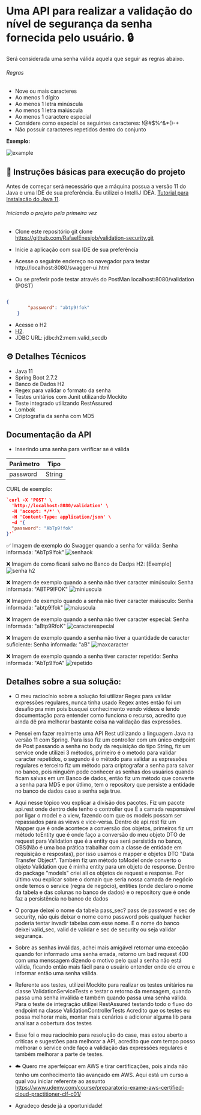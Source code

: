 # Uma API para realizar a validação do nível de segurança da senha fornecida pelo usuário. :lock:
Será considerada uma senha válida aquela que seguir as regras abaixo. 

###### Regras
 - Nove ou mais caracteres
 - Ao menos 1 dígito
 - Ao menos 1 letra minúscula
 - Ao menos 1 letra maiúscula
 - Ao menos 1 caractere especial
 - Considere como especial os seguintes caracteres: !@#$%^&*()-+
 - Não possuir caracteres repetidos dentro do conjunto

 **Exemplo:**

![example](https://user-images.githubusercontent.com/80723896/185744384-1a102957-e7db-4ec1-9384-1472f8057985.png)


## :hammer: Instruções básicas para execução do projeto
Antes de começar será necessário que a máquina possua a versão 11 do Java e uma IDE de sua preferência. Eu utilizei o IntelliJ IDEA.
[Tutorial para Instalação do Java 11](https://www.youtube.com/watch?v=bE5GbXgfi8c&t=758s).

###### Iniciando o projeto pela primeira vez

- Clone este repositório
git clone https://github.com/RafaelEnesjob/validation-security.git

- Inicie a aplicação com sua IDE de sua preferência

- Acesse o seguinte endereço no navegador para testar
http://localhost:8080/swagger-ui.html

- Ou se preferir pode testar através do PostMan
localhost:8080/validation (POST)

``` json

{      
        "password": "abtp9!fok"
    }

```



- Acesse o H2
- [H2](http://localhost:8080/h2-console/login.jsp?jsessionid=55c3678c0293261b804c5fbbaa97f7b6).
- JDBC URL: jdbc:h2:mem:valid_secdb


## :gear: Detalhes Técnicos
- Java 11
- Spring Boot 2.7.2
- Banco de Dados H2
- Regex para validar o formato da senha
- Testes unitários com Junit utilizando Mockito
- Teste integrado utilizando RestAssured
- Lombok
- Criptografia da senha com MD5

## Documentação da API

- Inserindo uma senha para verificar se é válida

| Parâmetro  |  Tipo  | 
| ------------------- | ------------------- |
| password |  String |

CURL de exemplo:


```json
`curl -X 'POST' \
  'http://localhost:8080/validation' \
  -H 'accept: */*' \
  -H 'Content-Type: application/json' \
  -d '{
  "password": "AbTp9!fok"
}'`
```

:white_check_mark: Imagem de exemplo do Swagger quando a senha for válida: 
Senha informada: "AbTp9!fok" 
![senhaok](https://user-images.githubusercontent.com/80723896/185800913-cf508df0-098c-4d9c-b681-fe3f0dccafbd.png)

:x: Imagem de como ficará salvo no Banco de Dadps H2:
[Exemplo]![senha h2](https://user-images.githubusercontent.com/80723896/185799716-c2c7342b-426d-487f-a581-1f82a6184a13.png)

:x: Imagem de exemplo quando a senha não tiver caracter minúsculo:
Senha informada: "ABTP9!FOK"
![miniuscula](https://user-images.githubusercontent.com/80723896/185801057-7ceb54de-1520-4645-ac8a-6170c632e9b7.png)

:x: Imagem de exemplo quando a senha não tiver caracter maiúsculo:
Senha informada: "abtp9!fok"
![maiuscula](https://user-images.githubusercontent.com/80723896/185801399-6e2250ab-3e69-44c3-9d08-af7f00c79652.png)

:x: Imagem de exemplo quando a senha não tiver caracter especial:
Senha informada: "aBtp9RfoK"
![caracterespecial](https://user-images.githubusercontent.com/80723896/185802568-1fe23e6a-d27a-45c9-980f-e944f6760aff.png)

:x: Imagem de exemplo quando a senha não tiver a quantidade de caracter suficiente:
Senha informada: "aB"
![maxcaracter](https://user-images.githubusercontent.com/80723896/185802822-6f1e1fa5-602b-43e3-befb-d352dc3445a9.png)

:x: Imagem de exemplo quando a senha tiver caracter repetido:
Senha informada: "AbTp9!foA"
![repetido](https://user-images.githubusercontent.com/80723896/185803165-f202a7f4-919c-4665-8b1f-4e9dfb816ee0.png)

## Detalhes sobre a sua solução:
- O meu raciocínio sobre a solução foi utilizar Regex para validar expressões regulares, nunca tinha usado Regex antes então foi um desafio pra mim pois busquei conhecimento vendo vídeos e lendo documentação para entender como funciona o recurso, acredito que ainda dê pra melhorar bastante coisa na validação das expressões.

- Pensei em fazer realmente uma API Rest utilizando a linguagem Java na versão 11 com Spring. Para isso fiz um controller com um único endpoint de Post passando a senha no body da requisição do tipo String, fiz um service onde utilizei 3 métodos, primeiro é o metodo para validar caracter repetidos, o segundo é o método para validar as expressões regulares e terceiro fiz um método para criptografar a senha para salvar no banco, pois ninguém pode conhecer as senhas dos usuários quando ficam salvas em um Banco de dados, então fiz um método que converte a senha para MD5 e por útlimo, tem o repository que persiste a entidade no banco de dados caso a senha seja true. 

- Aqui nesse tópico vou explicar a divisão dos pacotes. Fiz um pacote api.rest onde dentro dele tenho o controller que É a camada responsável por ligar o model e a view, fazendo com que os models possam ser repassados para as views e vice-versa. Dentro de api.rest fiz um Mapper que é onde acontece a conversão dos objetos, primeiros fiz um método toEntity que é onde faço a conversão do meu objeto DTO de request para Validation que é a entity que será persistida no banco, OBS(Não é uma boa prática trabalhar com a classe de entidade em requisição e respostas), por isso usamos o mapper e objetos DTO "Data Transfer Object". Também fiz um método toModel onde converto o objeto Validation que é minha entity para um objeto de response. Dentro do package "models" criei ali os objetos de request e response. Por último vou explicar sobre o domain que seria nossa camada de negócio onde temos o service (regra de negócio), entities (onde declaro o nome da tabela e das colunas no banco de dados) e o repository que é onde faz a persistência no banco de dados

- O porque deixei o nome da tabela pass_sec? pass de password e sec de security, não quis deixar o nome como password pois qualquer hacker poderia tentar invadir tabelas com esse nome. E o nome do banco deixei valid_sec, valid de validar e sec de security ou seja validar segurança.


- Sobre as senhas inválidas, achei mais amigável retornar uma exceção quando for informado uma senha errada, retorno um bad request 400 com uma menssagem dizendo o motivo pelo qual a senha não está válida, ficando então mais fácil para o usuário entender onde ele errou e informar então uma senha válida.

- Referente aos testes, utilizei Mockito para realizar os testes unitários na classe ValidationServiceTests e testar o retorno da mensagem, quando passa uma senha inválida e também quando passa uma senha válida. Para o teste de integração utilizei RestAssured testando todo o fluxo do endpoint na classe ValidationControllerTests
Acredito que os testes eu possa melhorar mais, montar mais cenários e adicionar alguma lib para analisar a cobertura dos testes

- Esse foi o meu raciocínio para resolução do case, mas estou aberto a criticas e sugestões para melhorar a API, acredito que com tempo posso melhorar o service onde faço a validação das expressões regulares e também melhorar a parte de testes. 

- :cloud: Quero me aperfeiçoar em AWS e tirar certificações, pois ainda não tenho um conhecimento tão avançado em AWS. Aqui está um curso a qual vou iniciar referente ao assunto https://www.udemy.com/course/preparatorio-exame-aws-certified-cloud-practitioner-clf-c01/

- Agradeço desde já a oportunidade!


